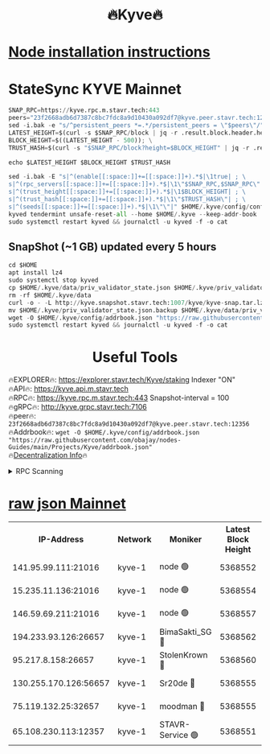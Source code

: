 <h1 align="center"> 🔥Kyve🔥</h1>

[Node installation instructions](https://github.com/obajay/nodes-Guides/tree/main/Projects/Kyve)
=
# StateSync KYVE Mainnet
```python
SNAP_RPC=https://kyve.rpc.m.stavr.tech:443
peers="23f2668adb6d7387c8bc7fdc8a9d10430a092df7@kyve.peer.stavr.tech:12356"
sed -i.bak -e "s/^persistent_peers *=.*/persistent_peers = \"$peers\"/" $HOME/.kyve/config/config.toml
LATEST_HEIGHT=$(curl -s $SNAP_RPC/block | jq -r .result.block.header.height); \
BLOCK_HEIGHT=$((LATEST_HEIGHT - 500)); \
TRUST_HASH=$(curl -s "$SNAP_RPC/block?height=$BLOCK_HEIGHT" | jq -r .result.block_id.hash)

echo $LATEST_HEIGHT $BLOCK_HEIGHT $TRUST_HASH

sed -i.bak -E "s|^(enable[[:space:]]+=[[:space:]]+).*$|\1true| ; \
s|^(rpc_servers[[:space:]]+=[[:space:]]+).*$|\1\"$SNAP_RPC,$SNAP_RPC\"| ; \
s|^(trust_height[[:space:]]+=[[:space:]]+).*$|\1$BLOCK_HEIGHT| ; \
s|^(trust_hash[[:space:]]+=[[:space:]]+).*$|\1\"$TRUST_HASH\"| ; \
s|^(seeds[[:space:]]+=[[:space:]]+).*$|\1\"\"|" $HOME/.kyve/config/config.toml
kyved tendermint unsafe-reset-all --home $HOME/.kyve --keep-addr-book
sudo systemctl restart kyved && journalctl -u kyved -f -o cat
```

## SnapShot (~1 GB) updated every 5 hours
```python
cd $HOME
apt install lz4
sudo systemctl stop kyved
cp $HOME/.kyve/data/priv_validator_state.json $HOME/.kyve/priv_validator_state.json.backup
rm -rf $HOME/.kyve/data
curl -o - -L http://kyve.snapshot.stavr.tech:1007/kyve/kyve-snap.tar.lz4 | lz4 -c -d - | tar -x -C $HOME/.kyve --strip-components 2
mv $HOME/.kyve/priv_validator_state.json.backup $HOME/.kyve/data/priv_validator_state.json
wget -O $HOME/.kyve/config/addrbook.json "https://raw.githubusercontent.com/obajay/nodes-Guides/main/Projects/Kyve/addrbook.json"
sudo systemctl restart kyved && journalctl -u kyved -f -o cat
```

<h1 align="center"> Useful Tools</h1>

🔥EXPLORER🔥:     https://explorer.stavr.tech/Kyve/staking        Indexer "ON" \
🔥API🔥: 			 		https://kyve.api.m.stavr.tech \
🔥RPC🔥:          https://kyve.rpc.m.stavr.tech:443	              Snapshot-interval = 100 \
🔥gRPC🔥:         http://kyve.grpc.stavr.tech:7106 \
🔥peer🔥:					`23f2668adb6d7387c8bc7fdc8a9d10430a092df7@kyve.peer.stavr.tech:12356` \
🔥Addrbook🔥:    ```wget -O $HOME/.kyve/config/addrbook.json "https://raw.githubusercontent.com/obajay/nodes-Guides/main/Projects/Kyve/addrbook.json"``` \
🔥[Decentralization Info](https://github.com/obajay/StateSync-snapshots/tree/main/Projects/Kyve/Decentralization)🔥

<details>
<summary>RPC Scanning</summary>

<h2 align="center"> We scan nodes in real time every 4 hours. And we provide the final result of RPC endpoints.
We cannot influence the operation of these nodes in any way. </h2>


```python
If Voting Power is higher than 0 --> then the Node is a validator of the network and may be subject to attack and be a potential threat to the chain.
```
```python
We marked such validators with a red symbol
```

</details>

[raw json Mainnet](https://rpc-check.kyvem.stavr.tech/kyvem/rpc-kyvem-result.json)
=



<table><tr><th>IP-Address</th><th>Network</th><th>Moniker</th><th>Latest Block Height</th><th>Earliest Block Height</th><th>Catching Up</th><th>Tx Index</th><th>Voting Power</th><th>Scan Time</th></tr><tr><td>141.95.99.111:21016</td><td>kyve-1</td><td>node 🟢</td><td>5368552</td><td>1</td><td>False</td><td>off</td><td>0</td><td>2024-03-15T08:40:26.186646922UTC</td></tr><tr><td>15.235.11.136:21016</td><td>kyve-1</td><td>node 🟢</td><td>5368554</td><td>1</td><td>False</td><td>off</td><td>0</td><td>2024-03-15T08:40:39.032361806UTC</td></tr><tr><td>146.59.69.211:21016</td><td>kyve-1</td><td>node 🟢</td><td>5368557</td><td>1</td><td>False</td><td>off</td><td>0</td><td>2024-03-15T08:40:56.473698132UTC</td></tr><tr><td>194.233.93.126:26657</td><td>kyve-1</td><td>BimaSakti_SG 🔴</td><td>5368562</td><td>2646001</td><td>False</td><td>off</td><td>651</td><td>2024-03-15T08:41:22.357144265UTC</td></tr><tr><td>95.217.8.158:26657</td><td>kyve-1</td><td>StolenKrown 🔴</td><td>5368560</td><td>5193501</td><td>False</td><td>on</td><td>2499</td><td>2024-03-15T08:41:13.223717664UTC</td></tr><tr><td>130.255.170.126:56657</td><td>kyve-1</td><td>Sr20de 🔴</td><td>5368555</td><td>5217201</td><td>False</td><td>off</td><td>5981</td><td>2024-03-15T08:40:39.404651523UTC</td></tr><tr><td>75.119.132.25:32657</td><td>kyve-1</td><td>moodman 🔴</td><td>5368555</td><td>5268555</td><td>False</td><td>off</td><td>6865</td><td>2024-03-15T08:40:41.876109939UTC</td></tr><tr><td>65.108.230.113:12357</td><td>kyve-1</td><td>STAVR-Service 🟢</td><td>5368551</td><td>5366801</td><td>False</td><td>on</td><td>0</td><td>2024-03-15T08:40:19.862072247UTC</td></tr></table>
